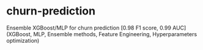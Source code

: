 # churn-prediction
Ensemble XGBoost/MLP for churn prediction [0.98 F1 score, 0.99 AUC] (XGBoost, MLP, Ensemble methods, Feature Engineering, Hyperparameters optimization)
